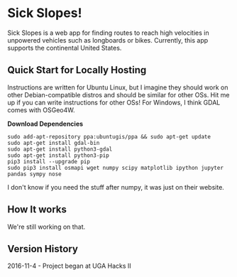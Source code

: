 **Sick Slopes!**
============
Sick Slopes is a web app for finding routes to reach high velocities in unpowered vehicles such as longboards or bikes. Currently, this app supports the continental United States.

Quick Start for Locally Hosting
-------------------------------
Instructions are written for Ubuntu Linux, but I imagine they should work on other Debian-compatible distros and should be similar for other OSs. Hit me up if you can write instructions for other OSs! For Windows, I think GDAL comes with OSGeo4W.

**Download Dependencies**

    sudo add-apt-repository ppa:ubuntugis/ppa && sudo apt-get update
    sudo apt-get install gdal-bin
    sudo apt-get install python3-gdal
    sudo apt-get install python3-pip
    pip3 install --upgrade pip
    sudo pip3 install osmapi wget numpy scipy matplotlib ipython jupyter pandas sympy nose

I don't know if you need the stuff after numpy, it was just on their website.


How It works
------------

We're still working on that.

Version History
---------------
2016-11-4 - Project began at UGA Hacks II

